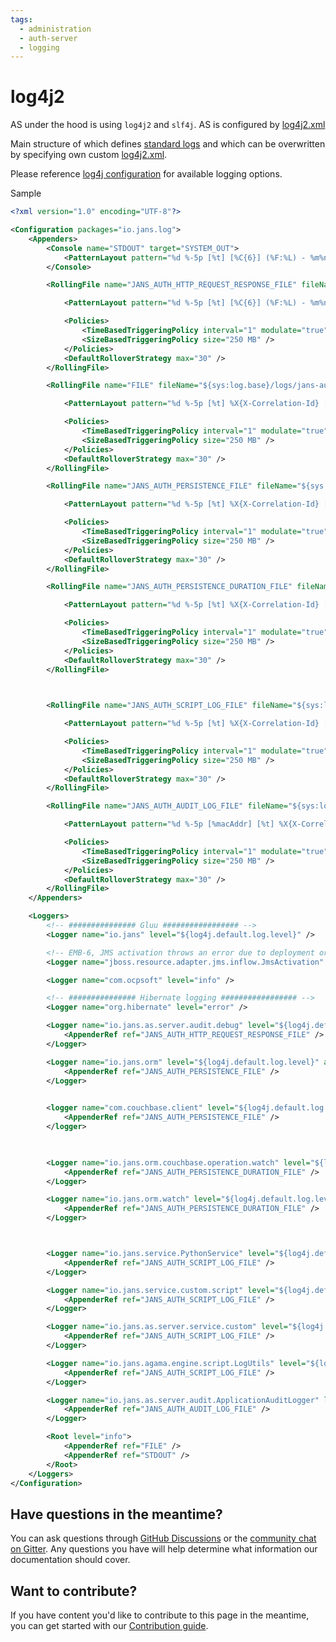 ```yaml
---
tags:
  - administration
  - auth-server
  - logging
---
```


# log4j2

AS under the hood is using `log4j2` and `slf4j`.
AS is configured by [log4j2.xml](https://github.com/JanssenProject/jans/blob/main/jans-auth-server/server/src/main/resources/log4j2.xml)

Main structure of which defines [standard logs](standard-logs.md) and which can be overwritten by specifying own custom [log4j2.xml](custom-logs.md).

Please reference [log4j configuration](https://logging.apache.org/log4j/2.x/manual/configuration.html) for available logging options.


Sample
```xml
<?xml version="1.0" encoding="UTF-8"?>

<Configuration packages="io.jans.log">
	<Appenders>
		<Console name="STDOUT" target="SYSTEM_OUT">
			<PatternLayout pattern="%d %-5p [%t] [%C{6}] (%F:%L) - %m%n" />
		</Console>

		<RollingFile name="JANS_AUTH_HTTP_REQUEST_RESPONSE_FILE" fileName="${sys:log.base}/logs/http_request_response.log" filePattern="${sys:log.base}/logs/http_request_response-%d{yyyy-MM-dd}-%i.log">

			<PatternLayout pattern="%d %-5p [%t] [%C{6}] (%F:%L) - %m%n" />

			<Policies>
				<TimeBasedTriggeringPolicy interval="1" modulate="true" />
				<SizeBasedTriggeringPolicy size="250 MB" />
			</Policies>
			<DefaultRolloverStrategy max="30" />
		</RollingFile>

		<RollingFile name="FILE" fileName="${sys:log.base}/logs/jans-auth.log" filePattern="${sys:log.base}/logs/jans-auth-%d{yyyy-MM-dd}-%i.log">

			<PatternLayout pattern="%d %-5p [%t] %X{X-Correlation-Id} [%C{6}] (%F:%L) - %m%n" />

			<Policies>
				<TimeBasedTriggeringPolicy interval="1" modulate="true" />
				<SizeBasedTriggeringPolicy size="250 MB" />
			</Policies>
			<DefaultRolloverStrategy max="30" />
		</RollingFile>

		<RollingFile name="JANS_AUTH_PERSISTENCE_FILE" fileName="${sys:log.base}/logs/jans-auth_persistence.log" filePattern="${sys:log.base}/logs/jans-auth_persistence-%d{yyyy-MM-dd}-%i.log">

			<PatternLayout pattern="%d %-5p [%t] %X{X-Correlation-Id} [%C{6}] (%F:%L) - %m%n" />

			<Policies>
				<TimeBasedTriggeringPolicy interval="1" modulate="true" />
				<SizeBasedTriggeringPolicy size="250 MB" />
			</Policies>
			<DefaultRolloverStrategy max="30" />
		</RollingFile>

		<RollingFile name="JANS_AUTH_PERSISTENCE_DURATION_FILE" fileName="${sys:log.base}/logs/jans-auth_persistence_duration.log" filePattern="${sys:log.base}/logs/jans-auth_persistence_duration-%d{yyyy-MM-dd}-%i.log">

			<PatternLayout pattern="%d %-5p [%t] %X{X-Correlation-Id} [%C{6}] (%F:%L) - %m%n" />

			<Policies>
				<TimeBasedTriggeringPolicy interval="1" modulate="true" />
				<SizeBasedTriggeringPolicy size="250 MB" />
			</Policies>
			<DefaultRolloverStrategy max="30" />
		</RollingFile>

	

		<RollingFile name="JANS_AUTH_SCRIPT_LOG_FILE" fileName="${sys:log.base}/logs/jans-auth_script.log" filePattern="${sys:log.base}/logs/jans-auth_script-%d{yyyy-MM-dd}-%i.log">

			<PatternLayout pattern="%d %-5p [%t] %X{X-Correlation-Id} [%C{6}] (%F:%L) - %m%n" />

			<Policies>
				<TimeBasedTriggeringPolicy interval="1" modulate="true" />
				<SizeBasedTriggeringPolicy size="250 MB" />
			</Policies>
			<DefaultRolloverStrategy max="30" />
		</RollingFile>

		<RollingFile name="JANS_AUTH_AUDIT_LOG_FILE" fileName="${sys:log.base}/logs/jans-auth_audit.log" filePattern="${sys:log.base}/logs/jans-auth_audit-%d{yyyy-MM-dd}-%i.log">

			<PatternLayout pattern="%d %-5p [%macAddr] [%t] %X{X-Correlation-Id} [%C{6}] (%F:%L) - %m%n" />

			<Policies>
				<TimeBasedTriggeringPolicy interval="1" modulate="true" />
				<SizeBasedTriggeringPolicy size="250 MB" />
			</Policies>
			<DefaultRolloverStrategy max="30" />
		</RollingFile>
	</Appenders>

	<Loggers>
		<!-- ############### Gluu ################# -->
		<Logger name="io.jans" level="${log4j.default.log.level}" />

		<!-- EMB-6, JMS activation throws an error due to deployment ordering, but as there is a timeout and retry the tests pass. Hide the error message -->
		<Logger name="jboss.resource.adapter.jms.inflow.JmsActivation" level="error" />

	    <Logger name="com.ocpsoft" level="info" />

		<!-- ############### Hibernate logging ################# -->
		<Logger name="org.hibernate" level="error" />

		<Logger name="io.jans.as.server.audit.debug" level="${log4j.default.log.level}" additivity="false">
			<AppenderRef ref="JANS_AUTH_HTTP_REQUEST_RESPONSE_FILE" />
		</Logger>

		<Logger name="io.jans.orm" level="${log4j.default.log.level}" additivity="false">
			<AppenderRef ref="JANS_AUTH_PERSISTENCE_FILE" />
		</Logger>

		
		<logger name="com.couchbase.client" level="${log4j.default.log.level}" additivity="false">
			<AppenderRef ref="JANS_AUTH_PERSISTENCE_FILE" />
		</logger>

	

		<Logger name="io.jans.orm.couchbase.operation.watch" level="${log4j.default.log.level}" additivity="false">
			<AppenderRef ref="JANS_AUTH_PERSISTENCE_DURATION_FILE" />
		</Logger>

		<Logger name="io.jans.orm.watch" level="${log4j.default.log.level}" additivity="false">
			<AppenderRef ref="JANS_AUTH_PERSISTENCE_DURATION_FILE" />
		</Logger>



		<Logger name="io.jans.service.PythonService" level="${log4j.default.log.level}" additivity="false">
			<AppenderRef ref="JANS_AUTH_SCRIPT_LOG_FILE" />
		</Logger>

		<Logger name="io.jans.service.custom.script" level="${log4j.default.log.level}" additivity="false">
			<AppenderRef ref="JANS_AUTH_SCRIPT_LOG_FILE" />
		</Logger>

		<Logger name="io.jans.as.server.service.custom" level="${log4j.default.log.level}" additivity="false">
			<AppenderRef ref="JANS_AUTH_SCRIPT_LOG_FILE" />
		</Logger>

		<Logger name="io.jans.agama.engine.script.LogUtils" level="${log4j.default.log.level}" additivity="false">
			<AppenderRef ref="JANS_AUTH_SCRIPT_LOG_FILE" />
		</Logger>

		<Logger name="io.jans.as.server.audit.ApplicationAuditLogger" level="${log4j.default.log.level}" additivity="false">
			<AppenderRef ref="JANS_AUTH_AUDIT_LOG_FILE" />
		</Logger>

		<Root level="info">
			<AppenderRef ref="FILE" />
			<AppenderRef ref="STDOUT" />
		</Root>
	</Loggers>
</Configuration>

```


## Have questions in the meantime?

You can ask questions through [GitHub Discussions](https://github.com/JanssenProject/jans/discussions) or the [community chat on Gitter](https://gitter.im/JanssenProject/Lobby). Any questions you have will help determine what information our documentation should cover.

## Want to contribute?

If you have content you'd like to contribute to this page in the meantime, you can get started with our [Contribution guide](https://docs.jans.io/head/CONTRIBUTING/).